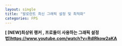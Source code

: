 ```yaml
---
layout: single
title: "발로란트 최신 그래픽 설정 및 최적화"
categories: FPS
---
```

**[ [NEW]최상위 랭커 , 프로들이 사용하는 그래픽 설정법]https://www.youtube.com/watch?v=RdlRkow2aKA**